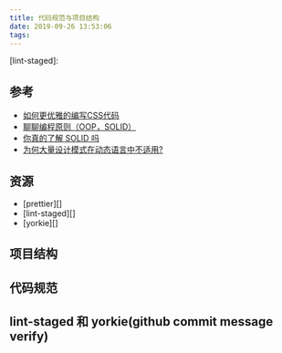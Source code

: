 ```yaml
---
title: 代码规范与项目结构
date: 2019-09-26 13:53:06
tags:
---
```


[lint-staged]:

## 参考

- [如何更优雅的编写CSS代码](https://zhuanlan.zhihu.com/p/84766471)
- [聊聊编程原则（OOP，SOLID）](https://zhuanlan.zhihu.com/p/46830303)
- [你真的了解 SOLID 吗](https://insights.thoughtworks.cn/do-you-really-know-solid/)
- [为何大量设计模式在动态语言中不适用?](https://www.zhihu.com/question/63734103)

## 资源

- [prettier][]
- [lint-staged][]
- [yorkie][]

## 项目结构

## 代码规范

## lint-staged 和 yorkie(github commit message verify)

